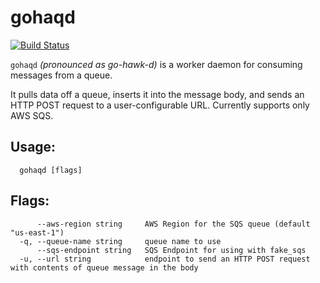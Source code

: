 # gohaqd

[![Build Status](https://travis-ci.org/Codigami/gohaqd.svg?branch=master)](https://travis-ci.org/Codigami/gohaqd)

`gohaqd` _(pronounced as go-hawk-d)_ is a worker daemon for consuming messages from a queue.

It pulls data off a queue, inserts it into the message body, and sends an HTTP POST request to a user-configurable URL. Currently supports only AWS SQS.

## Usage:
```
  gohaqd [flags]
```
## Flags:
```
      --aws-region string     AWS Region for the SQS queue (default "us-east-1")
  -q, --queue-name string     queue name to use
      --sqs-endpoint string   SQS Endpoint for using with fake_sqs
  -u, --url string            endpoint to send an HTTP POST request with contents of queue message in the body
```
